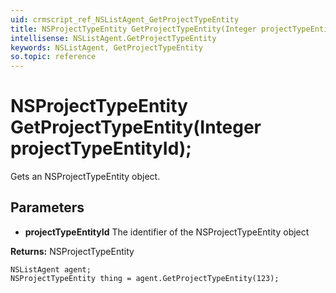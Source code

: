 ```yaml
---
uid: crmscript_ref_NSListAgent_GetProjectTypeEntity
title: NSProjectTypeEntity GetProjectTypeEntity(Integer projectTypeEntityId);
intellisense: NSListAgent.GetProjectTypeEntity
keywords: NSListAgent, GetProjectTypeEntity
so.topic: reference
---
```


# NSProjectTypeEntity GetProjectTypeEntity(Integer projectTypeEntityId);

Gets an NSProjectTypeEntity object.

## Parameters

* **projectTypeEntityId** The identifier of the NSProjectTypeEntity object

**Returns:** NSProjectTypeEntity

```crmscript
NSListAgent agent;
NSProjectTypeEntity thing = agent.GetProjectTypeEntity(123);
```

